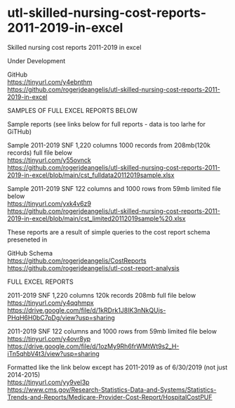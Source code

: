 # utl-skilled-nursing-cost-reports-2011-2019-in-excel
 Skilled nursing cost reports 2011-2019 in excel 
 
 Under Development
 
GitHub                                                                                                                                  
https://tinyurl.com/y4ebnthm                                                                                                            
https://github.com/rogerjdeangelis/utl-skilled-nursing-cost-reports-2011-2019-in-excel                                                  
                                                                                                                                        
SAMPLES OF FULL EXCEL REPORTS BELOW                                                                                                     
                                                                                                                                        
Sample reports (see links below for full reports - data is too larhe for GiTHub)                                                        
                                                                                                                                        
Sample 2011-2019 SNF 1,220 columns 1000 records from 208mb(120k records) full file below                                                
https://tinyurl.com/y55ovnck                                                                                                            
https://github.com/rogerjdeangelis/utl-skilled-nursing-cost-reports-2011-2019-in-excel/blob/main/cst_fulldata20112019sample.xlsx        
                                                                                                                                        
Sample 2011-2019 SNF  122 columns and 1000 rows from 59mb limited file below                                                            
https://tinyurl.com/yxk4v6z9                                                                                                            
https://github.com/rogerjdeangelis/utl-skilled-nursing-cost-reports-2011-2019-in-excel/blob/main/cst_limited20112019sample%20.xlsx      
                                                                                                                                        
These reports are a result of simple queries to the cost report schema preseneted in                                                    
                                                                                                                                        
GitHub Schema                                                                                                                           
https://github.com/rogerjdeangelis/CostReports                                                                                          
https://github.com/rogerjdeangelis/utl-cost-report-analysis                                                                             
                                                                                                                                        
FULL EXCEL REPORTS                                                                                                                      
                                                                                                                                        
2011-2019 SNF 1,220 columns 120k records  208mb full file below                                                                         
    https://tinyurl.com/y4qqhmpx                                                                                                        
    https://drive.google.com/file/d/1kRDrk1J8IK3nNkQUjs-PHqH6H0bC7pDg/view?usp=sharing                                                 
                                                                                                                                        
                                                                                                                                        
2011-2019 SNF  122 columns and 1000 rows from 59mb limited file below                                                                   
   https://tinyurl.com/y4ovr8yp                                                                                                         
   https://drive.google.com/file/d/1ozMy9Rh6frWMtWt9s2_H-iTn5qhbV4t3/view?usp=sharing                                                   
                                                                                                                                        
   Formatted like the link below except has 2011-2019 as of 6/30/2019 (not just 2014-2015)                                              
   https://tinyurl.com/yy9vel3p                                                                                                         
   https://www.cms.gov/Research-Statistics-Data-and-Systems/Statistics-Trends-and-Reports/Medicare-Provider-Cost-Report/HospitalCostPUF 
                                                                                                                                        
